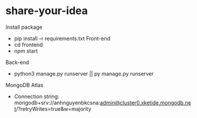 # share-your-idea

Install package
- pip install -r requirements.txt
Front-end
- cd frontend
- npm start

Back-end
- python3 manage.py runserver || py manage.py runserver

MongoDB Atlas
- Connection string: mongodb+srv://anhnguyenbkcsna:admin@cluster0.xketide.mongodb.net/?retryWrites=true&w=majority
